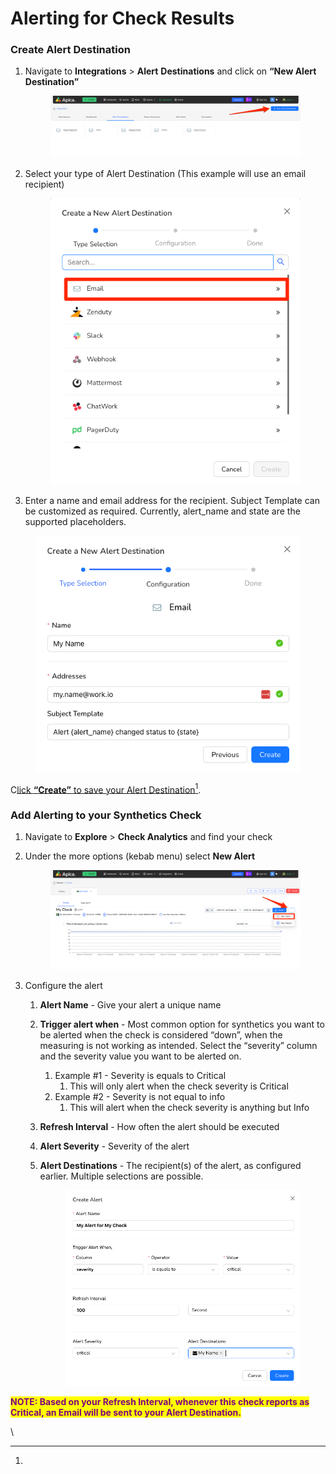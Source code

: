 # Alerting for Check Results

### Create Alert Destination <a href="#create-alert-destination" id="create-alert-destination"></a>

1.  Navigate to **Integrations** > **Alert** **Destinations** and click on **“New Alert Destination”**

    <figure><img src="../../.gitbook/assets/image (1) (1) (1) (1) (1) (1) (1) (1) (1) (1) (1) (1).png" alt=""><figcaption></figcaption></figure>

    &#x20;
2.  Select your type of Alert Destination (This example will use an email recipient)

    <figure><img src="../../.gitbook/assets/image (1) (1) (1) (1) (1) (1) (1) (1) (1) (1) (1) (1) (1).png" alt=""><figcaption></figcaption></figure>

    &#x20;
3. Enter a name and email address for the recipient. Subject Template can be customized as required. Currently, alert\_name and state are the supported placeholders.

<figure><img src="../../.gitbook/assets/image (2) (1) (1) (1) (1) (1) (1) (1).png" alt=""><figcaption></figcaption></figure>

C[lick **“Create”** to save your Alert Destination](#user-content-fn-1)[^1].

### Add Alerting to your Synthetics Check <a href="#add-alerting-to-your-synthetics-check" id="add-alerting-to-your-synthetics-check"></a>

1. Navigate to **Explore** > **Check Analytics** and find your check
2.  Under the more options (kebab menu) select **New Alert**

    <figure><img src="../../.gitbook/assets/image (3) (1) (1) (1) (1) (1) (1).png" alt=""><figcaption></figcaption></figure>

    &#x20;
3. Configure the alert
   1. **Alert Name** - Give your alert a unique name
   2. **Trigger alert when** - Most common option for synthetics you want to be alerted when the check is considered “down”, when the measuring is not working as intended. Select the “severity” column and the severity value you want to be alerted on.
      1. Example #1 - Severity is equals to Critical
         1. This will only alert when the check severity is Critical
      2. Example #2 - Severity is not equal to info
         1. This will alert when the check severity is anything but Info
   3. **Refresh Interval** - How often the alert should be executed
   4. **Alert Severity** - Severity of the alert
   5.  **Alert Destinations** - The recipient(s) of the alert, as configured earlier. Multiple selections are possible.

       <figure><img src="../../.gitbook/assets/image (7) (1) (1) (1) (1) (1).png" alt=""><figcaption></figcaption></figure>

<mark style="color:purple;">**NOTE: Based on your Refresh Interval, whenever this check reports as Critical, an Email will be sent to your Alert Destination.**</mark>

\


[^1]: 
